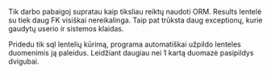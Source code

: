 Tik darbo pabaigoj supratau kaip tiksliau reiktų naudoti ORM. Results lentelė su tiek daug FK visiškai nereikalinga.
Taip pat trūksta daug exceptionų, kurie gaudytų userio ir sistemos klaidas.

Pridedu tik sql lentelių kūrimą, programa automatiškai užpildo lenteles duomenimis ją paleidus. Leidžiant daugiau nei 1 kartą duomazė pasipildys dvigubai.

